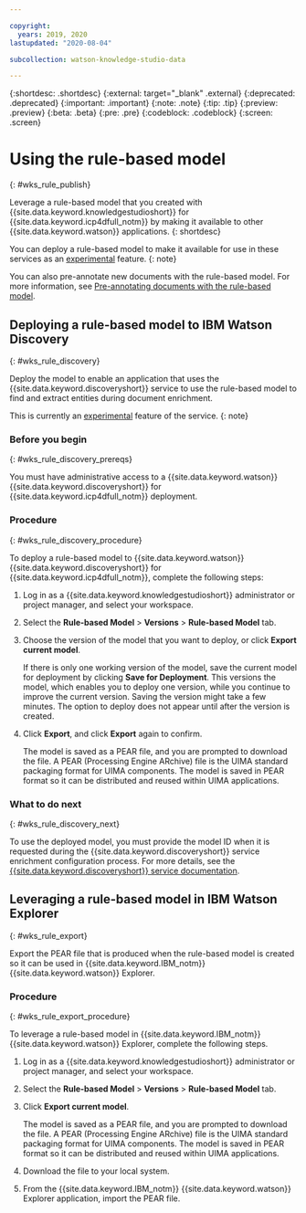 ```yaml
---

copyright:
  years: 2019, 2020
lastupdated: "2020-08-04"

subcollection: watson-knowledge-studio-data

---
```


{:shortdesc: .shortdesc}
{:external: target="_blank" .external}
{:deprecated: .deprecated}
{:important: .important}
{:note: .note}
{:tip: .tip}
{:preview: .preview}
{:beta: .beta}
{:pre: .pre}
{:codeblock: .codeblock}
{:screen: .screen}

# Using the rule-based model
{: #wks_rule_publish}

Leverage a rule-based model that you created with {{site.data.keyword.knowledgestudioshort}} for {{site.data.keyword.icp4dfull_notm}} by making it available to other {{site.data.keyword.watson}} applications.
{: shortdesc}

You can deploy a rule-based model to make it available for use in these services as an [experimental](/docs/services/watson-knowledge-studio-data?topic=watson-knowledge-studio-data-troubleshooting#experimental) feature.
{: note}

You can also pre-annotate new documents with the rule-based model. For more information, see [Pre-annotating documents with the rule-based model](/docs/services/watson-knowledge-studio-data?topic=watson-knowledge-studio-data-preannotation#wks_preannotrule).

## Deploying a rule-based model to IBM Watson Discovery
{: #wks_rule_discovery}

Deploy the model to enable an application that uses the {{site.data.keyword.discoveryshort}} service to use the rule-based model to find and extract entities during document enrichment.

This is currently an [experimental](/docs/services/watson-knowledge-studio-data?topic=watson-knowledge-studio-data-troubleshooting#experimental) feature of the service.
{: note}

### Before you begin
{: #wks_rule_discovery_prereqs}

You must have administrative access to a {{site.data.keyword.watson}} {{site.data.keyword.discoveryshort}} for {{site.data.keyword.icp4dfull_notm}} deployment.

### Procedure
{: #wks_rule_discovery_procedure}

To deploy a rule-based model to {{site.data.keyword.watson}} {{site.data.keyword.discoveryshort}} for {{site.data.keyword.icp4dfull_notm}}, complete the following steps:

1. Log in as a {{site.data.keyword.knowledgestudioshort}} administrator or project manager, and select your workspace.
2. Select the **Rule-based Model** > **Versions** > **Rule-based Model** tab.
3. Choose the version of the model that you want to deploy, or click **Export current model**.

    If there is only one working version of the model, save the current model for deployment by clicking **Save for Deployment**. This versions the model, which enables you to deploy one version, while you continue to improve the current version. Saving the version might take a few minutes. The option to deploy does not appear until after the version is created.

4. Click **Export**, and click **Export** again to confirm.

    The model is saved as a PEAR file, and you are prompted to download the file. A PEAR (Processing Engine ARchive) file is the UIMA standard packaging format for UIMA components. The model is saved in PEAR format so it can be distributed and reused within UIMA applications.

### What to do next
{: #wks_rule_discovery_next}

To use the deployed model, you must provide the model ID when it is requested during the {{site.data.keyword.discoveryshort}} service enrichment configuration process. For more details, see the [{{site.data.keyword.discoveryshort}} service documentation](/docs/discovery-data?topic=discovery-data-machinelearning-enrichment#machinelearning-enrichment).

## Leveraging a rule-based model in IBM Watson Explorer
{: #wks_rule_export}

Export the PEAR file that is produced when the rule-based model is created so it can be used in {{site.data.keyword.IBM_notm}} {{site.data.keyword.watson}} Explorer.

### Procedure
{: #wks_rule_export_procedure}

To leverage a rule-based model in {{site.data.keyword.IBM_notm}} {{site.data.keyword.watson}} Explorer, complete the following steps.

1. Log in as a {{site.data.keyword.knowledgestudioshort}} administrator or project manager, and select your workspace.
2. Select the **Rule-based Model** > **Versions** > **Rule-based Model** tab.
3. Click **Export current model**.

    The model is saved as a PEAR file, and you are prompted to download the file. A PEAR (Processing Engine ARchive) file is the UIMA standard packaging format for UIMA components. The model is saved in PEAR format so it can be distributed and reused within UIMA applications.

4. Download the file to your local system.
5. From the {{site.data.keyword.IBM_notm}} {{site.data.keyword.watson}} Explorer application, import the PEAR file.

